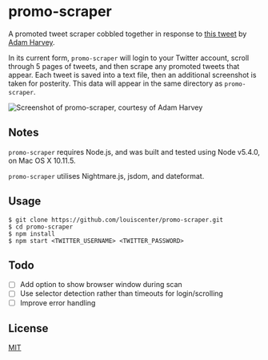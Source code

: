 # promo-scraper

A promoted tweet scraper cobbled together in response to [this tweet](https://twitter.com/adamhrv/status/757202073972801536) by [Adam Harvey](https://twitter.com/adamhrv).

In its current form, `promo-scraper` will login to your Twitter account, scroll through 5 pages of tweets, and then scrape any promoted tweets that appear. Each tweet is saved into a text file, then an additional screenshot is taken for posterity. This data will appear in the same directory as `promo-scraper`.

![Screenshot of promo-scraper, courtesy of Adam Harvey](https://pbs.twimg.com/media/CoOiQNnXEAAukbj.jpg)

## Notes
`promo-scraper` requires Node.js, and was built and tested using Node v5.4.0, on Mac OS X 10.11.5.

`promo-scraper` utilises Nightmare.js, jsdom, and dateformat.

## Usage

```
$ git clone https://github.com/louiscenter/promo-scraper.git
$ cd promo-scraper
$ npm install
$ npm start <TWITTER_USERNAME> <TWITTER_PASSWORD>
```

## Todo
- [ ] Add option to show browser window during scan
- [ ] Use selector detection rather than timeouts for login/scrolling
- [ ] Improve error handling

## License
[MIT](https://tldrlegal.com/license/mit-license)
